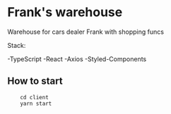 # Frank's warehouse

Warehouse for cars dealer Frank with shopping funcs

Stack:

-TypeScript
-React
-Axios
-Styled-Components

## How to start

``` yarn install
    cd client
    yarn start
```
